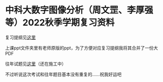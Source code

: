 # 中科大数字图像分析（周文罡、李厚强等）2022秋季学期复习资料

复习提纲见[这里](复习提纲.md)

上课ppt文件夹里有老师原版的ppt，为了方便对应复习提纲我将其合并了一份大PDF

往年试题见[这里](往年题目及解答.md)（还在施工中）

不过听说这次考试和往年题目基本没有重复的……祝我好运吧
